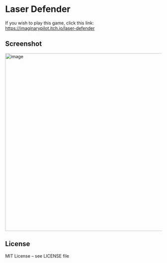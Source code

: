 # Laser Defender

If you wish to play this game, click this link: https://imaginarypilot.itch.io/laser-defender

## Screenshot
<img width="723" height="572" alt="image" src="https://github.com/user-attachments/assets/9717e1d1-8225-44e9-96aa-c70c178a760b" />

## License
MIT License – see LICENSE file
